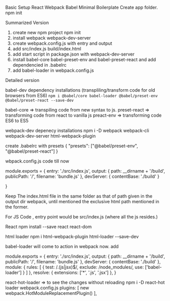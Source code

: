 Basic Setup React Webpack Babel Minimal Boilerplate
Create app folder.
npm init

Summarized Version
1. create new npm project
    npm init
2. install webpack webpack-dev-server 
3. create webpack.config.js with entry and output
4. add src/index.js build/index.html 
5. add start script in package.json with webpack-dev-server 
6. install babel-core babel-preset-env and babel-preset-react and add dependencied in .babelrc
7. add babel-loader in webpack.config.js


Detailed version

babel-dev dependency installations (transpliling/transform code for old browsers from ES6)
`npm i @babel/core babel-loader @babel/preset-env @babel/preset-react --save-dev`

babel-core => transpiling code from new syntax to js.
preset-react => transforming code from react to vanilla js
preact-env => transforming code ES6 to ES5

webpack-dev depenecy installations
npm i -D webpack webpack-cli webpack-dev-server html-webpack-plugin

create .babelrc with presets
{
  "presets": ["@babel/preset-env", "@babel/preset-react"]
}

wbpack.config.js code till now

module.exports = {
    entry: './src/index.js',
    output: {
    path: __dirname + '/build',
    publicPath: '/',
    filename: 'bundle.js'
  },
  devServer: {
    contentBase: './build'
  }
  
}

Keep The index.html file in the same folder as that of path given in the output dir webpack, until mentioned the exclusive html path mentioned in the former.

For JS Code , entry point would be src/index.js (where all the js resides.)

React
npm install --save react react-dom

html loader
npm i html-webpack-plugin html-loader --save-dev

babel-loader will come to action in webpack now.
add 

module.exports = {
    entry: './src/index.js',
    output: {
    path: __dirname + '/build',
    publicPath: '/',
    filename: 'bundle.js'
  },
  devServer: {
    contentBase: './build'
  },
  module: {
    rules: [
      {
        test: /\.(js|jsx)$/,
        exclude: /node_modules/,
        use: ['babel-loader']
      }
    ]
  },
  resolve: {
    extensions: ['*', '.js', '.jsx']
  },
}

react-hot-loader => to see the changes without reloading
npm i -D react-hot loader
webpack.config.js
plugins: [
    new webpack.HotModuleReplacementPlugin()
  ],
